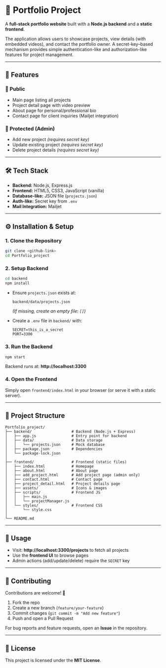 # 📂 Portfolio Project  

A **full-stack portfolio website** built with a **Node.js backend** and a **static frontend**.  

The application allows users to showcase projects, view details (with embedded videos), and contact the portfolio owner. A secret-key–based mechanism provides simple authentication-like and authorization-like features for project management.  

---

## 🚀 Features  

### 👤 Public  
- Main page listing all projects  
- Project detail page with video preview  
- About page for personal/professional bio  
- Contact page for client inquiries (Mailjet integration)  

### 🔐 Protected (Admin)  
- Add new project *(requires secret key)*  
- Update existing project *(requires secret key)*  
- Delete project details *(requires secret key)*  

---

## 🛠️ Tech Stack  

- **Backend:** Node.js, Express.js  
- **Frontend:** HTML5, CSS3, JavaScript (vanilla)  
- **Database-like:** JSON file (`projects.json`)  
- **Auth-like:** Secret key from `.env`  
- **Mail Integration:** Mailjet  

---

## ⚙️ Installation & Setup  

### 1. Clone the Repository  
```bash
git clone <github-link>
cd Portfolio_project
```

### 2. Setup Backend  
```bash
cd backend
npm install
```

- Ensure `projects.json` exists at:  
  ```
  backend/data/projects.json
  ```
  *(If missing, create an empty file: `[]`)*  

- Create a `.env` file in `backend/` with:  
  ```env
  SECRET=this_is_a_secret
  PORT=3300
  ```

### 3. Run the Backend  
```bash
npm start
```

Backend runs at: **http://localhost:3300**  

### 4. Open the Frontend  
Simply open `frontend/index.html` in your browser (or serve it with a static server).  

---

## 📂 Project Structure  

```
Portfolio_project/
├── backend/                  # Backend (Node.js + Express)
│   ├── app.js                # Entry point for backend
│   ├── data/                 # Data storage
│   │   └── projects.json     # Mock database
│   ├── package.json          # Dependencies
│   └── package-lock.json
│
├── frontend/                 # Frontend (static files)
│   ├── index.html            # Homepage
│   ├── about.html            # About page
│   ├── add_project.html      # Add project page (admin only)
│   ├── contact.html          # Contact page
│   ├── project_detail.html   # Project details page
│   ├── assets/               # Icons & images
│   ├── scripts/              # Frontend JS
│   │   ├── main.js
│   │   └── projectManager.js
│   └── styles/               # Frontend CSS
│       └── style.css
│
└── README.md
```

---

## 🔑 Usage  

- Visit: **http://localhost:3300/projects** to fetch all projects  
- Use the **frontend UI** to browse pages  
- Admin actions (add/update/delete) require the `SECRET` key  

---

## 🤝 Contributing  

Contributions are welcome! 🎉  

1. Fork the repo  
2. Create a new branch (`feature/your-feature`)  
3. Commit changes (`git commit -m "Add new feature"`)  
4. Push and open a Pull Request  

For bug reports and feature requests, open an **Issue** in the repository.  

---

## 📝 License  

This project is licensed under the **MIT License**. 
